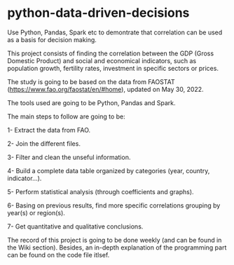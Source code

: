 # python-data-driven-decisions
Use Python, Pandas, Spark etc to demontrate that correlation can be used as a basis for decision making.

This project consists of finding the correlation between the GDP (Gross Domestic Product) and social and economical indicators, such as population growth, fertility rates, investment in specific sectors or prices.

The study is going to be based on the data from FAOSTAT (https://www.fao.org/faostat/en/#home), updated on May 30, 2022.

The tools used are going to be Python, Pandas and Spark.

The main steps to follow are going to be:

1- Extract the data from FAO.

2- Join the different files.

3- Filter and clean the unseful information.

4- Build a complete data table organized by categories (year, country, indicator...).

5- Perform statistical analysis (through coefficients and graphs).

6- Basing on previous results, find more specific correlations grouping by year(s) or region(s).

7- Get quantitative and qualitative conclusions. 


The record of this project is going to be done weekly (and can be found in the Wiki section). Besides, an in-depth explanation of the programming part can be found on the code file itlsef. 
